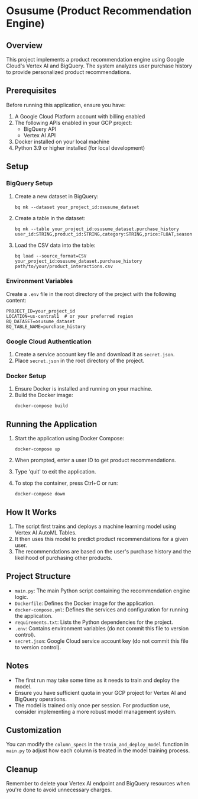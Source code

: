 # Osusume (Product Recommendation Engine)

## Overview

This project implements a product recommendation engine using Google Cloud's Vertex AI and BigQuery. The system analyzes user purchase history to provide personalized product recommendations.

## Prerequisites

Before running this application, ensure you have:

1. A Google Cloud Platform account with billing enabled
2. The following APIs enabled in your GCP project:
   - BigQuery API
   - Vertex AI API
3. Docker installed on your local machine
4. Python 3.9 or higher installed (for local development)

## Setup

### BigQuery Setup

1. Create a new dataset in BigQuery:
   ```
   bq mk --dataset your_project_id:osusume_dataset
   ```

2. Create a table in the dataset:
   ```
   bq mk --table your_project_id:osusume_dataset.purchase_history user_id:STRING,product_id:STRING,category:STRING,price:FLOAT,season:STRING,purchased:BOOLEAN
   ```

3. Load the CSV data into the table:
   ```
   bq load --source_format=CSV your_project_id:osusume_dataset.purchase_history path/to/your/product_interactions.csv
   ```

### Environment Variables

Create a `.env` file in the root directory of the project with the following content:

```
PROJECT_ID=your_project_id
LOCATION=us-central1  # or your preferred region
BQ_DATASET=osusume_dataset
BQ_TABLE_NAME=purchase_history
```

### Google Cloud Authentication

1. Create a service account key file and download it as `secret.json`.
2. Place `secret.json` in the root directory of the project.

### Docker Setup

1. Ensure Docker is installed and running on your machine.
2. Build the Docker image:
   ```
   docker-compose build
   ```

## Running the Application

1. Start the application using Docker Compose:
   ```
   docker-compose up
   ```

2. When prompted, enter a user ID to get product recommendations.

3. Type 'quit' to exit the application.

4. To stop the container, press Ctrl+C or run:
   ```
   docker-compose down
   ```

## How It Works

1. The script first trains and deploys a machine learning model using Vertex AI AutoML Tables.
2. It then uses this model to predict product recommendations for a given user.
3. The recommendations are based on the user's purchase history and the likelihood of purchasing other products.

## Project Structure

- `main.py`: The main Python script containing the recommendation engine logic.
- `Dockerfile`: Defines the Docker image for the application.
- `docker-compose.yml`: Defines the services and configuration for running the application.
- `requirements.txt`: Lists the Python dependencies for the project.
- `.env`: Contains environment variables (do not commit this file to version control).
- `secret.json`: Google Cloud service account key (do not commit this file to version control).

## Notes

- The first run may take some time as it needs to train and deploy the model.
- Ensure you have sufficient quota in your GCP project for Vertex AI and BigQuery operations.
- The model is trained only once per session. For production use, consider implementing a more robust model management system.

## Customization

You can modify the `column_specs` in the `train_and_deploy_model` function in `main.py` to adjust how each column is treated in the model training process.

## Cleanup

Remember to delete your Vertex AI endpoint and BigQuery resources when you're done to avoid unnecessary charges.
